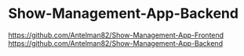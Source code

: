 # Show-Management-App-Backend

https://github.com/Antelman82/Show-Management-App-Frontend
https://github.com/Antelman82/Show-Management-App-Backend

